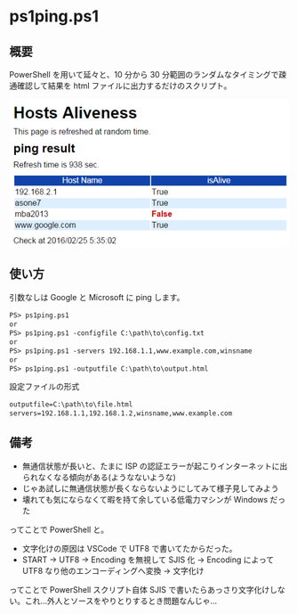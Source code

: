 # ps1ping.ps1

## 概要
PowerShell を用いて延々と、10 分から 30 分範囲のランダムなタイミングで疎通確認して結果を html ファイルに出力するだけのスクリプト。

!["html スクショ"](./screenshot.png)

## 使い方
引数なしは Google と Microsoft に ping します。
```
PS> ps1ping.ps1
or
PS> ps1ping.ps1 -configfile C:\path\to\config.txt
or
PS> ps1ping.ps1 -servers 192.168.1.1,www.example.com,winsname
or
PS> ps1ping.ps1 -outputfile C:\path\to\output.html
```
設定ファイルの形式
```
outputfile=C:\path\to\file.html
servers=192.168.1.1,192.168.1.2,winsname,www.example.com
```

## 備考
- 無通信状態が長いと、たまに ISP の認証エラーが起こりインターネットに出られなくなる傾向がある(ようなないような)
- じゃあ試しに無通信状態が長くならないようにしてみて様子見してみよう
- 壊れても気にならなくて暇を持て余している低電力マシンが Windows だった

ってことで PowerShell と。

- 文字化けの原因は VSCode で UTF8 で書いてたからだった。
- START -> UTF8 -> Encoding を無視して SJIS 化 -> Encoding によって UTF8 なり他のエンコーディングへ変換 -> 文字化け

ってことで PowerShell スクリプト自体 SJIS で書いたらあっさり文字化けしない。これ...外人とソースをやりとりするとき問題なんじゃ...
